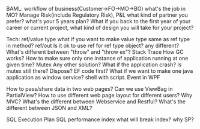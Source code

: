 BAML:
workflow of business(Customer->FO->MO->BO)
what's the job in MO?
	Manage Risk(include Regulatory Risk), P&L
what kind of partner you prefer?
what's your 5 years plan?
What if you back to the first year of your career or current project, what kind of design you will take for your project?

Tech:
ref/value type
what if you want to make value type same as ref type in method? 
	ref/out
	Is it ok to use ref for ref type object? any different?
What's different between "throw" and "throw ex"?
	Stack Trace
How GC works?
How to make sure only one instance of application running at one given time?
	Mutex
	Any other solution?
	What if the application crash? Is mutex still there? Dispose?
EF code first?
What if we want to make one java application as window service? shell with script.
Event in WPF

How to pass/share data in two web pages?
Can we use ViewBag in PartialView?
How to use different web page layout for different users?
Why MVC?
What's the different between Webservice and Restful?
What's the different between JSON and XML?

SQL Execution Plan
SQL performance
	index
	what will break index?
why SP?
